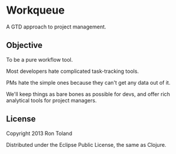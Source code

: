 # Workqueue

A GTD approach to project management.

## Objective

To be a pure workflow tool.

Most developers hate complicated task-tracking tools.

PMs hate the simple ones because they can't get any data out of it.

We'll keep things as bare bones as possible for devs, and offer rich analytical tools for project managers.

## License

Copyright 2013 Ron Toland

Distributed under the Eclipse Public License, the same as Clojure.



